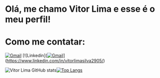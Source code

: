 # Olá, me chamo Vitor Lima e esse é o meu perfil!

# Como me contatar:
[![Gmail](https://img.shields.io/badge/Gmail-D14836?style=for-the-badge&logo=gmail&logoColor=white)](https://vitoroturan@gmail.com)
[![Linkedin]([![Gmail](https://img.shields.io/badge/Gmail-D14836?style=for-the-badge&logo=gmail&logoColor=white)](https://vitoroturan@gmail.com)](https://www.linkedin.com/in/vitorlimasilva2905/)




![Vitor Lima GitHub stats](https://github-readme-stats.vercel.app/api?username=Vitoroturan2905&show_icons=true&theme=synthwave)[![Top Langs](https://github-readme-stats.vercel.app/api/top-langs/?username=Vitoroturan2905&layout=compact)](https://github.com/Vitoroturan2905/github-readme-stats) 

